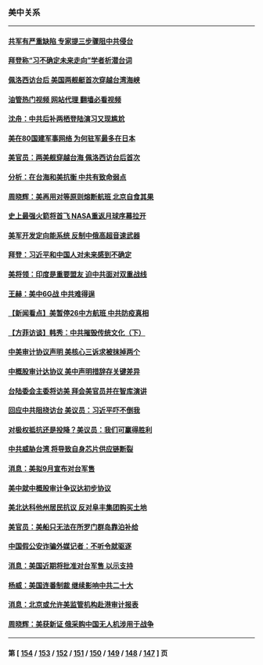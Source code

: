 ### 美中关系
---
#### [共军有严重缺陷 专家提三步骤阻中共侵台](../../pages/nf1412576/n13811064.md?08282045) 
#### [拜登称“习不确定未来走向”学者析潜台词](../../pages/nf1412576/n13812117.md?08282045) 
#### [佩洛西访台后 美国两舰艇首次穿越台湾海峡](../../pages/nf1412576/n13812095.md?08282045) 
#### [油管热门视频 网站代理 翻墙必看视频](http://209.222.30.114:81/youtube.html?08282045)
#### [沈舟：中共后补两栖登陆演习又现尴尬](../../pages/nf1412576/n13811917.md?08282045) 
#### [美在80国建军事网络 为何驻军最多在日本](../../pages/nf1412576/n13807397.md?08282045) 
#### [美官员：两美舰穿越台海 佩洛西访台后首次](../../pages/nf1412576/n13812003.md?08282045) 
#### [分析：在台海和美抗衡 中共有致命弱点](../../pages/nf1412576/n13807798.md?08282045) 
#### [周晓辉：美再用对等原则熔断航班 北京自食其果](../../pages/nf1412576/n13811637.md?08282045) 
#### [史上最强火箭将首飞 NASA重返月球序幕拉开](../../pages/nf1412576/n13811587.md?08282045) 
#### [美军开发定向能系统 反制中俄高超音速武器](../../pages/nf1412576/n13811549.md?08282045) 
#### [拜登：习近平和中国人对未来感到不确定](../../pages/nf1412576/n13811569.md?08282045) 
#### [美将领：印度是重要盟友 迫中共面对双重战线](../../pages/nf1412576/n13811405.md?08282045) 
#### [王赫：美中6G战 中共难得逞](../../pages/nf1412576/n13811350.md?08282045) 
#### [【新闻看点】美暂停26中方航班 中共防疫真相](../../pages/nf1412576/n13811010.md?08282045) 
#### [【方菲访谈】韩秀：中共摧毁传统文化（下）](../../pages/nf1412576/n13810993.md?08282045) 
#### [中美审计协议声明 美核心三诉求被抹掉两个](../../pages/nf1412576/n13810979.md?08282045) 
#### [中概股审计达协议 美中声明措辞存关键差异](../../pages/nf1412576/n13810973.md?08282045) 
#### [台陆委会主委将访美 拜会美官员并在智库演讲](../../pages/nf1412576/n13810778.md?08282045) 
#### [回应中共阻挠访台 美议员：习近平吓不倒我](../../pages/nf1412576/n13810941.md?08282045) 
#### [对极权抵抗还是投降？美议员：我们可赢得胜利](../../pages/nf1412576/n13810869.md?08282045) 
#### [中共威胁台湾 将导致自身芯片供应链断裂](../../pages/nf1412576/n13810928.md?08282045) 
#### [消息：美拟9月宣布对台军售](../../pages/nf1412576/n13810783.md?08282045) 
#### [美中就中概股审计争议达初步协议](../../pages/nf1412576/n13810874.md?08282045) 
#### [美北达科他州居民抗议 反对阜丰集团购买土地](../../pages/nf1412576/n13810771.md?08282045) 
#### [美官员：美船只无法在所罗门群岛靠泊补给](../../pages/nf1412576/n13810550.md?08282045) 
#### [中国假公安诈骗外媒记者：不听令就驱逐](../../pages/nf1412576/n13810359.md?08282045) 
#### [消息：美国近期将批准对台军售 以示支持](../../pages/nf1412576/n13810468.md?08282045) 
#### [杨威：美国连番制裁 继续影响中共二十大](../../pages/nf1412576/n13810387.md?08282045) 
#### [消息：北京或允许美监管机构赴港审计报表](../../pages/nf1412576/n13810238.md?08282045) 
#### [周晓辉：美获新证 俄采购中国无人机涉用于战争](../../pages/nf1412576/n13810279.md?08282045) 

---
#### 第 [ [154](./154.md?08282045) / [153](./153.md?08282045) / [152](./152.md?08282045) / [151](./151.md?08282045) / [150](./150.md?08282045) / [149](./149.md?08282045) / [148](./148.md?08282045) / [147](./147.md?08282045) ] 页
